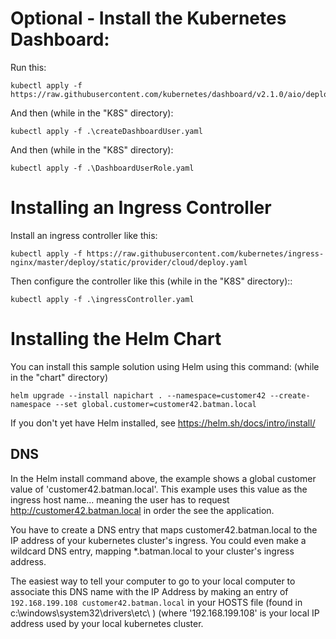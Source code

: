 

# Optional - Install the Kubernetes Dashboard:
Run this:
```
kubectl apply -f https://raw.githubusercontent.com/kubernetes/dashboard/v2.1.0/aio/deploy/recommended.yaml
```
And then (while in the "K8S" directory):
```
kubectl apply -f .\createDashboardUser.yaml
```
And then (while in the "K8S" directory):
```
kubectl apply -f .\DashboardUserRole.yaml
```


# Installing an Ingress Controller

Install an ingress controller like this:
```
kubectl apply -f https://raw.githubusercontent.com/kubernetes/ingress-nginx/master/deploy/static/provider/cloud/deploy.yaml
```

Then configure the controller like this (while in the "K8S" directory)::
```
kubectl apply -f .\ingressController.yaml
```


# Installing the Helm Chart

You can install this sample solution using Helm using this command:
(while in the "chart" directory)
```
helm upgrade --install napichart . --namespace=customer42 --create-namespace --set global.customer=customer42.batman.local
 ```

 If you don't yet have Helm installed, see https://helm.sh/docs/intro/install/


## DNS 
In the Helm install command above, the example shows a global customer value of 'customer42.batman.local'.
This example uses this value as the ingress host name... meaning the user has to request http://customer42.batman.local in order the see the application.

You have to create a DNS entry that maps customer42.batman.local to the IP address of your kubernetes cluster's ingress.
You could even make a wildcard DNS entry, mapping *.batman.local to your cluster's ingress address.

The easiest way to tell your computer to go to your local computer to associate this DNS name with the IP Address by making an entry of `192.168.199.108 customer42.batman.local` in your HOSTS file (found in c:\windows\system32\drivers\etc\ ) (where '192.168.199.108' is your local IP address used by your local kubernetes cluster.
